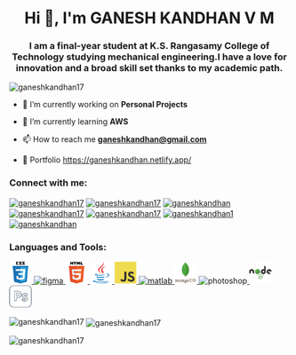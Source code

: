 <h1 align="center">Hi 👋, I'm GANESH KANDHAN V M</h1>
<h3 align="center">I am a final-year student at K.S. Rangasamy College of Technology studying mechanical engineering.I have a love for innovation and a broad skill set thanks to my academic path.</h3>

<p align="left"> <img src="https://komarev.com/ghpvc/?username=ganeshkandhan17&label=Profile%20views&color=0e75b6&style=flat" alt="ganeshkandhan17" /> </p>

- 🔭 I’m currently working on **Personal Projects**

- 🌱 I’m currently learning **AWS**

- 📫 How to reach me **ganeshkandhan@gmail.com**

- 📄 Portfolio https://ganeshkandhan.netlify.app/

<h3 align="left">Connect with me:</h3>
<p align="left">
<a href="https://codepen.io/ganeshkandhan17" target="blank"><img align="center" src="https://raw.githubusercontent.com/rahuldkjain/github-profile-readme-generator/master/src/images/icons/Social/codepen.svg" alt="ganeshkandhan17" height="30" width="40" /></a>
<a href="https://twitter.com/ganeshkandhan17" target="blank"><img align="center" src="https://raw.githubusercontent.com/rahuldkjain/github-profile-readme-generator/master/src/images/icons/Social/twitter.svg" alt="ganeshkandhan17" height="30" width="40" /></a>
<a href="https://linkedin.com/in/ganeshkandhan" target="blank"><img align="center" src="https://raw.githubusercontent.com/rahuldkjain/github-profile-readme-generator/master/src/images/icons/Social/linked-in-alt.svg" alt="ganeshkandhan" height="30" width="40" /></a>
<a href="https://fb.com/ganeshkandhan17" target="blank"><img align="center" src="https://raw.githubusercontent.com/rahuldkjain/github-profile-readme-generator/master/src/images/icons/Social/facebook.svg" alt="ganeshkandhan17" height="30" width="40" /></a>
<a href="https://instagram.com/ganeshkandhan17" target="blank"><img align="center" src="https://raw.githubusercontent.com/rahuldkjain/github-profile-readme-generator/master/src/images/icons/Social/instagram.svg" alt="ganeshkandhan17" height="30" width="40" /></a>
<a href="https://www.codechef.com/users/ganeshkandhan1" target="blank"><img align="center" src="https://cdn.jsdelivr.net/npm/simple-icons@3.1.0/icons/codechef.svg" alt="ganeshkandhan1" height="30" width="40" /></a>
<a href="https://www.hackerrank.com/ganeshkandhan" target="blank"><img align="center" src="https://raw.githubusercontent.com/rahuldkjain/github-profile-readme-generator/master/src/images/icons/Social/hackerrank.svg" alt="ganeshkandhan" height="30" width="40" /></a>
</p>

<h3 align="left">Languages and Tools:</h3>
<p align="left"> <a href="https://www.w3schools.com/css/" target="_blank" rel="noreferrer"> <img src="https://raw.githubusercontent.com/devicons/devicon/master/icons/css3/css3-original-wordmark.svg" alt="css3" width="40" height="40"/> </a> <a href="https://www.figma.com/" target="_blank" rel="noreferrer"> <img src="https://www.vectorlogo.zone/logos/figma/figma-icon.svg" alt="figma" width="40" height="40"/> </a> <a href="https://www.w3.org/html/" target="_blank" rel="noreferrer"> <img src="https://raw.githubusercontent.com/devicons/devicon/master/icons/html5/html5-original-wordmark.svg" alt="html5" width="40" height="40"/> </a> <a href="https://www.java.com" target="_blank" rel="noreferrer"> <img src="https://raw.githubusercontent.com/devicons/devicon/master/icons/java/java-original.svg" alt="java" width="40" height="40"/> </a> <a href="https://developer.mozilla.org/en-US/docs/Web/JavaScript" target="_blank" rel="noreferrer"> <img src="https://raw.githubusercontent.com/devicons/devicon/master/icons/javascript/javascript-original.svg" alt="javascript" width="40" height="40"/> </a> <a href="https://www.mathworks.com/" target="_blank" rel="noreferrer"> <img src="https://upload.wikimedia.org/wikipedia/commons/2/21/Matlab_Logo.png" alt="matlab" width="40" height="40"/> </a> <a href="https://www.mongodb.com/" target="_blank" rel="noreferrer"> <img src="https://raw.githubusercontent.com/devicons/devicon/master/icons/mongodb/mongodb-original-wordmark.svg" alt="mongodb" width="40" height="40"/> </a> <img src="https://www.svgrepo.com/show/303157/react-logo.svg" alt="photoshop" width="40" height="40"/><a href="https://nodejs.org" target="_blank" rel="noreferrer"> <img src="https://raw.githubusercontent.com/devicons/devicon/master/icons/nodejs/nodejs-original-wordmark.svg" alt="nodejs" width="40" height="40"/> </a> <a href="https://www.photoshop.com/en" target="_blank" rel="noreferrer"> <img src="https://raw.githubusercontent.com/devicons/devicon/master/icons/photoshop/photoshop-line.svg" alt="photoshop" width="40" height="40"/> </a> </p>

<p><img align="left" src="https://github-readme-stats.vercel.app/api/top-langs?username=ganeshkandhan17&show_icons=true&locale=en&layout=compact" alt="ganeshkandhan17" /></p>

<p>&nbsp;<img align="center" src="https://github-readme-stats.vercel.app/api?username=ganeshkandhan17&show_icons=true&locale=en" alt="ganeshkandhan17" /></p>

<p><img align="center" src="https://github-readme-streak-stats.herokuapp.com/?user=ganeshkandhan17&" alt="ganeshkandhan17" /></p>
